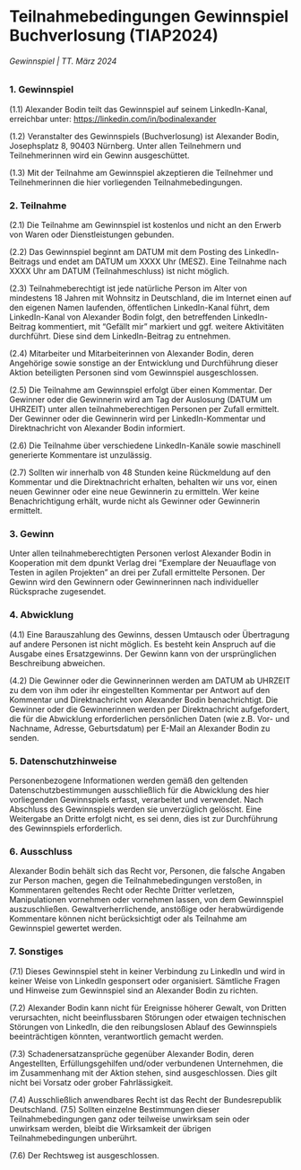 # Teilnahmebedingungen Gewinnspiel Buchverlosung (TIAP2024)

###### Gewinnspiel | TT. März 2024

### 1. Gewinnspiel

(1.1) Alexander Bodin teilt das Gewinnspiel auf seinem LinkedIn-Kanal, erreichbar unter: https://linkedin.com/in/bodinalexander 

(1.2) Veranstalter des Gewinnspiels (Buchverlosung) ist Alexander Bodin, Josephsplatz 8, 90403 Nürnberg. Unter allen Teilnehmern und Teilnehmerinnen wird ein Gewinn ausgeschüttet.

(1.3) Mit der Teilnahme am Gewinnspiel akzeptieren die Teilnehmer und Teilnehmerinnen die hier vorliegenden Teilnahmebedingungen.

### 2. Teilnahme 

(2.1) Die Teilnahme am Gewinnspiel ist kostenlos und nicht an den Erwerb von Waren oder Dienstleistungen gebunden. 

(2.2) Das Gewinnspiel beginnt am DATUM mit dem Posting des LinkedIn-Beitrags und endet am DATUM um XXXX Uhr (MESZ). Eine Teilnahme nach XXXX Uhr am DATUM (Teilnahmeschluss) ist nicht möglich. 

(2.3) Teilnahmeberechtigt ist jede natürliche Person im Alter von mindestens 18 Jahren mit Wohnsitz in Deutschland, die im Internet einen auf den eigenen Namen laufenden, öffentlichen LinkedIn-Kanal führt, dem LinkedIn-Kanal von Alexander Bodin folgt, den betreffenden LinkedIn-Beitrag kommentiert, mit “Gefällt mir” markiert und ggf. weitere Aktivitäten durchführt. Diese sind dem LinkedIn-Beitrag zu entnehmen. 

(2.4) Mitarbeiter und Mitarbeiterinnen von Alexander Bodin, deren Angehörige sowie sonstige an der Entwicklung und Durchführung dieser Aktion beteiligten Personen sind vom Gewinnspiel ausgeschlossen. 

(2.5) Die Teilnahme am Gewinnspiel erfolgt über einen Kommentar. Der Gewinner oder die Gewinnerin wird am Tag der Auslosung (DATUM um UHRZEIT) unter allen teilnahmeberechtigen Personen per Zufall ermittelt. Der Gewinner oder die Gewinnerin wird per LinkedIn-Kommentar und Direktnachricht von Alexander Bodin informiert. 

(2.6) Die Teilnahme über verschiedene LinkedIn-Kanäle sowie maschinell generierte Kommentare ist unzulässig. 

(2.7) Sollten wir innerhalb von 48 Stunden keine Rückmeldung auf den Kommentar und die Direktnachricht erhalten, behalten wir uns vor, einen neuen Gewinner oder eine neue Gewinnerin zu ermitteln. Wer keine Benachrichtigung erhält, wurde nicht als Gewinner oder Gewinnerin ermittelt. 

### 3. Gewinn 

Unter allen teilnahmeberechtigten Personen verlost Alexander Bodin in Kooperation mit dem dpunkt Verlag drei “Exemplare der Neuauflage von Testen in agilen Projekten” an drei per Zufall ermittelte Personen. Der Gewinn wird den Gewinnern oder Gewinnerinnen nach individueller Rücksprache zugesendet.

### 4. Abwicklung 

(4.1) Eine Barauszahlung des Gewinns, dessen Umtausch oder Übertragung auf andere Personen ist nicht möglich. Es besteht kein Anspruch auf die Ausgabe eines Ersatzgewinns. Der Gewinn kann von der ursprünglichen Beschreibung abweichen. 

(4.2) Die Gewinner oder die Gewinnerinnen werden am DATUM ab UHRZEIT zu dem von ihm oder ihr eingestellten Kommentar per Antwort auf den Kommentar und Direktnachricht von Alexander Bodin benachrichtigt. Die Gewinner oder die Gewinnerinnen werden per Direktnachricht aufgefordert, die für die Abwicklung erforderlichen persönlichen Daten (wie z.B. Vor- und Nachname, Adresse, Geburtsdatum) per E-Mail an Alexander Bodin zu senden.       

### 5. Datenschutzhinweise    

Personenbezogene Informationen werden gemäß den geltenden Datenschutzbestimmungen ausschließlich für die Abwicklung des hier vorliegenden Gewinnspiels erfasst, verarbeitet und verwendet. Nach Abschluss des Gewinnspiels werden sie unverzüglich gelöscht. Eine Weitergabe an Dritte erfolgt nicht, es sei denn, dies ist zur Durchführung des Gewinnspiels erforderlich.      

### 6. Ausschluss    

Alexander Bodin behält sich das Recht vor, Personen, die falsche Angaben zur Person machen, gegen die Teilnahmebedingungen verstoßen, in Kommentaren geltendes Recht oder Rechte Dritter verletzen, Manipulationen vornehmen oder vornehmen lassen, von dem Gewinnspiel auszuschließen. Gewaltverherrlichende, anstößige oder herabwürdigende Kommentare können nicht berücksichtigt oder als Teilnahme am Gewinnspiel gewertet werden.

### 7.  Sonstiges

(7.1) Dieses Gewinnspiel steht in keiner Verbindung zu LinkedIn und wird in keiner Weise von LinkedIn gesponsert oder organisiert. Sämtliche Fragen und Hinweise zum Gewinnspiel sind an Alexander Bodin zu richten. 

(7.2) Alexander Bodin kann nicht für Ereignisse höherer Gewalt, von Dritten verursachten, nicht beeinflussbaren Störungen oder etwaigen technischen Störungen von LinkedIn, die den reibungslosen Ablauf des Gewinnspiels beeinträchtigen könnten, verantwortlich gemacht werden. 

(7.3) Schadenersatzansprüche gegenüber Alexander Bodin, deren Angestellten, Erfüllungsgehilfen und/oder verbundenen Unternehmen, die im Zusammenhang mit der Aktion stehen, sind ausgeschlossen. Dies gilt nicht bei Vorsatz oder grober Fahrlässigkeit.

(7.4) Ausschließlich anwendbares Recht ist das Recht der Bundesrepublik Deutschland.
(7.5) Sollten einzelne Bestimmungen dieser Teilnahmebedingungen ganz oder teilweise unwirksam sein oder unwirksam werden, bleibt die Wirksamkeit der übrigen Teilnahmebedingungen unberührt. 

(7.6) Der Rechtsweg ist ausgeschlossen.
